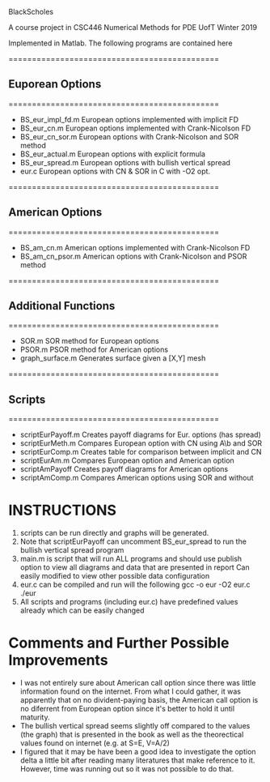 BlackScholes

A course project in CSC446 Numerical Methods for PDE UofT Winter 2019

Implemented in Matlab.
The following programs are contained here

=============================================
## Euporean Options
=============================================
- BS_eur_impl_fd.m  European options implemented with implicit FD
- BS_eur_cn.m       European options implemented with Crank-Nicolson FD
- BS_eur_cn_sor.m   European options with Crank-Nicolson and SOR method
- BS_eur_actual.m   European options with explicit formula
- BS_eur_spread.m   European options with bullish vertical spread
- eur.c             European options with CN & SOR in C with -O2 opt.

=============================================
## American Options
=============================================
- BS_am_cn.m        American options implemented with Crank-Nicolson FD
- BS_am_cn_psor.m   American options with Crank-Nicolson and PSOR method

=============================================
## Additional Functions
=============================================
- SOR.m             SOR method for European options
- PSOR.m            PSOR method for American options
- graph_surface.m   Generates surface given a [X,Y] mesh

=============================================
## Scripts
=============================================
- scriptEurPayoff.m Creates payoff diagrams for Eur. options (has spread)
- scriptEurMeth.m   Compares European option with CN using A\b and SOR
- scriptEurComp.m   Creates table for comparison between implicit and CN
- scriptEurAm.m     Compares European option and American option 
- scriptAmPayoff    Creates payoff diagrams for American options
- scriptAmComp.m    Compares American options using SOR and without


INSTRUCTIONS
=================================================================
1. scripts can be run directly and graphs will be generated.
2. Note that scriptEurPayoff can uncomment BS_eur_spread to run the bullish
    vertical spread program
3. main.m is script that will run ALL programs and should use publish
    option to view all diagrams and data that are presented in report
    Can easily modified to view other possible data configuration
4. eur.c can be compiled and run will the following
        gcc -o eur -O2 eur.c
        ./eur
5. All scripts and programs (including eur.c) have predefined values
    already which can be easily changed


Comments and Further Possible Improvements
================================================================
- I was not entirely sure about American call option since there was little
    information found on the internet. From what I could gather, it was
    apparently that on no divident-paying basis, the American call option 
    is no diferrent from European option since it's better to hold it until
    maturity.
- The bullish vertical spread seems slightly off compared to the values
    (the graph) that is presented in the book as well as the theorectical
    values found on internet (e.g. at S=E, V=A/2)
- I figured that it may be have been a good idea to investigate the option
    delta a little bit after reading many literatures that make reference
    to it. However, time was running out so it was not possible to do that.
    



